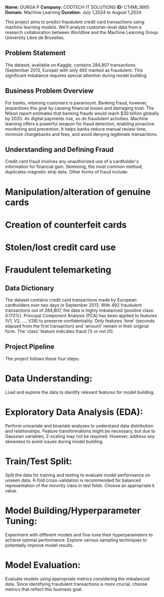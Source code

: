 **Name:** DURGA P
**Company:** CODTECH IT SOLUTIONS
**ID:** CT4ML3665
**Domain:** Machine Learning
**Duration:** July 1,2024 to August 1,2024

This project aims to predict fraudulent credit card transactions using machine learning models. We'll analyze customer-level data from a research collaboration between Worldline and the Machine Learning Group University Libre de Bruxelles.

## Problem Statement
The dataset, available on Kaggle, contains 284,807 transactions (September 2013, Europe) with only 492 marked as fraudulent. This significant imbalance requires special attention during model building.

## Business Problem Overview
For banks, retaining customers is paramount. Banking fraud, however, jeopardizes this goal by causing financial losses and damaging trust. The Nilson report estimates that banking frauds would reach $30 billion globally by 2020. As digital payments rise, so do fraudulent activities. Machine learning offers a powerful weapon for fraud detection, enabling proactive monitoring and prevention. It helps banks reduce manual review time, minimize chargebacks and fees, and avoid denying legitimate transactions.

## Understanding and Defining Fraud
Credit card fraud involves any unauthorized use of a cardholder's information for financial gain. Skimming, the most common method, duplicates magnetic strip data. Other forms of fraud include:

   # Manipulation/alteration of genuine cards
   # Creation of counterfeit cards
   # Stolen/lost credit card use
   # Fraudulent telemarketing
## Data Dictionary
The dataset contains credit card transactions made by European cardholders over two days in September 2013. With 492 fraudulent transactions out of 284,807, the data is highly imbalanced (positive class: 0.172%). Principal Component Analysis (PCA) has been applied to features (V1, V2, ..., V28) to preserve confidentiality. Only features 'time' (seconds elapsed from the first transaction) and 'amount' remain in their original form. The 'class' feature indicates fraud (1) or not (0).

## Project Pipeline
The project follows these four steps:

# Data Understanding:
Load and explore the data to identify relevant features for model building.
# Exploratory Data Analysis (EDA):
Perform univariate and bivariate analyses to understand data distribution and relationships. Feature transformations might be necessary, but due to Gaussian variables, Z-scaling may not be required. However, address any skewness to avoid issues during model building.
# Train/Test Split:
Split the data for training and testing to evaluate model performance on unseen data. K-fold cross-validation is recommended for balanced representation of the minority class in test folds. Choose an appropriate k value.
# Model Building/Hyperparameter Tuning: 
Experiment with different models and fine-tune their hyperparameters to achieve optimal performance. Explore various sampling techniques to potentially improve model results.
# Model Evaluation:
Evaluate models using appropriate metrics considering the imbalanced data. Since identifying fraudulent transactions is more crucial, choose metrics that reflect this business goal.
